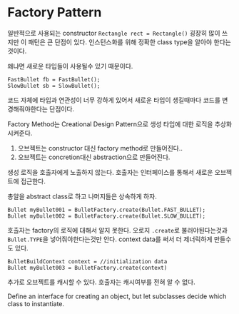 # Factory Pattern

일반적으로 사용되는 constructor
`Rectangle rect = Rectangle()`
굉장히 많이 쓰지만 이 패턴은 큰 단점이 있다.
인스턴스화를 위해 정확한 class type을 알아야 한다는 것이다.

왜냐면 새로운 타입들이 사용될수 있기 때문이다.

```
FastBullet fb = FastBullet();
SlowBullet sb = SlowBullet();
```

코드 자체에 타입과 연관성이 너무 강하게 있어서 새로운 타입이 생길때마다 코드를 변경해줘야한다는 단점이다.

Factory Method는 Creational Design Pattern으로 생성 타입에 대한 로직을 추상화 시켜준다.

1. 오브젝트는 constructor 대신 factory method로 만들어진다..
2. 오브젝트는 concretion대신 abstraction으로 만들어진다.

생성 로직을 호출자에게 노출하지 않는다. 호출자는 인터페이스를 통해서 새로운 오브젝트에 접근한다.

총알을 abstract class로 하고 나머지들은 상속하게 하자.

```
Bullet myBullet001 = BulletFactory.create(Bullet.FAST_BULLET);
Bullet myBullet002 = BulletFactory.create(Bullet.SLOW_BULLET);
```

호출자는 factory의 로직에 대해서 알지 못한다. 오로지 `.create`로 불러야된다는것과 `Bullet.TYPE`을 넣어줘야한다는것만 안다.
context data를 써서 더 제너릭하게 만들수도 있다.

```
BulletBuildContext context = //initialization data
Bullet myBullet003 = BulletFactory.create(context)
```

추가로 오브젝트를 캐시할 수 있다.
호출자는 캐시여부를 전혀 알 수 없다.

Define an interface for creating an object, but let subclasses decide which class to instantiate.
